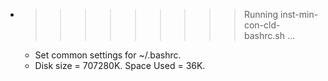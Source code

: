 * >>>>>>>>> Running inst-min-con-cld-bashrc.sh ...
  * Set common settings for ~/.bashrc.
  * Disk size = 707280K. Space Used = 36K.

